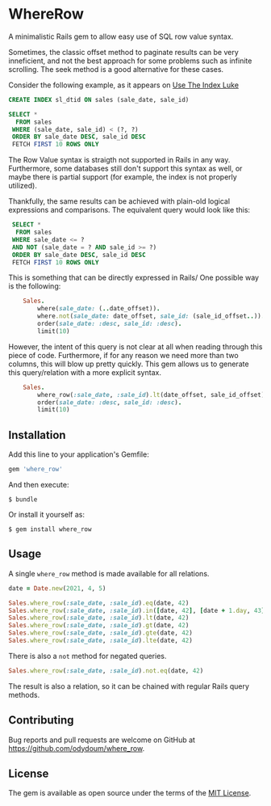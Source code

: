 # WhereRow

A minimalistic Rails gem to allow easy use of SQL row value syntax.

Sometimes, the classic offset method to paginate results can be very inneficient, and not the best approach for some problems such as infinite scrolling. The seek method is a good alternative for these cases.

Consider the following example, as it appears on [Use The Index Luke](https://use-the-index-luke.com/sql/partial-results/fetch-next-page)

```SQL
CREATE INDEX sl_dtid ON sales (sale_date, sale_id)

SELECT *
  FROM sales
 WHERE (sale_date, sale_id) < (?, ?)
 ORDER BY sale_date DESC, sale_id DESC
 FETCH FIRST 10 ROWS ONLY
```

The Row Value syntax is straigth not supported in Rails in any way. Furthermore, some databases still don't support this syntax as well, or
maybe there is partial support (for example, the index is not properly utilized).

Thankfully, the same results can be achieved with plain-old logical expressions and comparisons. The equivalent query would look like this:

```SQL
 SELECT *
  FROM sales
 WHERE sale_date <= ?
 AND NOT (sale_date = ? AND sale_id >= ?)
 ORDER BY sale_date DESC, sale_id DESC
 FETCH FIRST 10 ROWS ONLY
```

This is something that can be directly expressed in Rails/ One possible way is the following:

```ruby
    Sales.
        where(sale_date: (..date_offset)).
        where.not(sale_date: date_offset, sale_id: (sale_id_offset..)).
        order(sale_date: :desc, sale_id: :desc).
        limit(10)
```

However, the intent of this query is not clear at all when reading through this piece of code. Furthermore, if for any reason we need more than two columns, this will blow up pretty quickly. This gem allows us to generate this query/relation with a more explicit syntax.

```ruby
    Sales.
        where_row(:sale_date, :sale_id).lt(date_offset, sale_id_offset).
        order(sale_date: :desc, sale_id: :desc).
        limit(10)
```

## Installation

Add this line to your application's Gemfile:

```ruby
gem 'where_row'
```

And then execute:

    $ bundle

Or install it yourself as:

    $ gem install where_row

## Usage

A single `where_row` method is made available for all relations.

```ruby
date = Date.new(2021, 4, 5)

Sales.where_row(:sale_date, :sale_id).eq(date, 42)
Sales.where_row(:sale_date, :sale_id).in([date, 42], [date + 1.day, 43])
Sales.where_row(:sale_date, :sale_id).lt(date, 42)
Sales.where_row(:sale_date, :sale_id).gt(date, 42)
Sales.where_row(:sale_date, :sale_id).gte(date, 42)
Sales.where_row(:sale_date, :sale_id).lte(date, 42)
```

There is also a `not` method for negated queries.

```ruby
Sales.where_row(:sale_date, :sale_id).not.eq(date, 42)
```

The result is also a relation, so it can be chained with regular Rails query methods.

## Contributing

Bug reports and pull requests are welcome on GitHub at https://github.com/odydoum/where_row.

## License

The gem is available as open source under the terms of the [MIT License](https://opensource.org/licenses/MIT).

